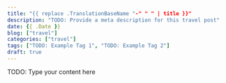 ```yaml
---
title: "{{ replace .TranslationBaseName "-" " " | title }}"
description: "TODO: Provide a meta description for this travel post"
date: {{ .Date }}
blog: ["travel"]
categories: ["travel"]
tags: ["TODO: Example Tag 1", "TODO: Example Tag 2"]
draft: true
---
```


TODO: Type your content here

